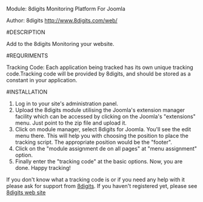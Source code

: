 Module: 8digits Monitoring Platform For Joomla

Author: 8digits <http://www.8digits.com/web/>

#DESCRIPTION

Add to the 8digits Monitoring your website.


#REQURIMENTS

Tracking Code: Each application being tracked has its own unique tracking code.Tracking code will be provided by 8digits, and should be stored as a constant in your application.


#INSTALLATION

1. Log in to your site's administration panel.
2. Upload the 8digits module utilising the Joomla's extension manager facility which can be accessed by clicking on the Joomla's "extensions" menu. Just point to the zip file and upload it.
2. Click on module manager, select 8digits for Joomla. You'll see the edit menu there. This will help you with choosing the position to place the tracking script. The appropriate position would be the "footer". 
4. Click on the "module assignment de on all pages" at "menu assignment" option.
5. Finally enter the "tracking code" at the basic options. Now, you are done. Happy tracking!

If you don't know what a tracking code is or if you need any help with it please ask for support from [8digits](http://support.8digits.com). If you haven't registered yet, please see [8digits web site](http://www.8digits.com)
